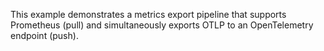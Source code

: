 This example demonstrates a metrics export pipeline that supports
Prometheus (pull) and simultaneously exports OTLP to an OpenTelemetry
endpoint (push).
